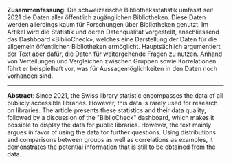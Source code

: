 **Zusammenfassung**: Die schweizerische Bibliotheksstatistik umfasst seit 2021 die Daten aller öffentlich zugänglichen Bibliotheken. Diese Daten werden allerdings kaum für Forschungen über Bibliotheken genutzt. Im Artikel wird die Statistik und deren Datenqualität vorgestellt, anschliessend das Dashboard «BiblioCheck», welches eine Darstellung der Daten für die allgemein öffentlichen Bibliotheken ermöglicht. Hauptsächlich argumentiert der Text aber dafür, die Daten für weitergehende Fragen zu nutzen. Anhand von Verteilungen und Vergleichen zwischen Gruppen sowie Korrelationen führt er beispielhaft vor, was für Aussagemöglichkeiten in den Daten noch vorhanden sind.

---

**Abstract**: Since 2021, the Swiss library statistic encompasses the data of all publicly accessible libraries. However, this data is rarely used for research on libraries. The article presents these statistics and their data quality, followed by a discussion of the "BiblioCheck" dashboard, which makes it possible to display the data for public libraries. However, the text mainly argues in favor of using the data for further questions. Using distributions and comparisons between groups as well as correlations as examples, it demonstrates the potential information that is still to be obtained from the data.